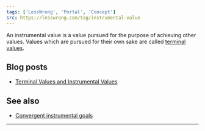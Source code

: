 ```yaml
---
tags: ['LessWrong', 'Portal', 'Concept']
src: https://lesswrong.com/tag/instrumental-value
---
```


An instrumental value is a value pursued for the purpose of achieving other values. Values which are pursued for their own sake are called [terminal values](https://www.lesswrong.com/tag/terminal-value).

## Blog posts
- [Terminal Values and Instrumental Values](http://lesswrong.com/lw/l4/terminal_values_and_instrumental_values/)

## See also
- [Convergent instrumental goals](https://wiki.lesswrong.com/wiki/Convergent_instrumental_goals)



---

